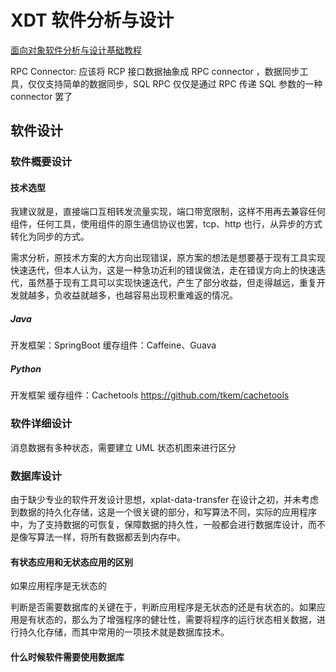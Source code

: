 # XDT 软件分析与设计

[面向对象软件分析与设计基础教程](work/methodology/Software-Engineering/Analysis-and-Design/Software-Analysis-and-Design/Object-Oriented-Design/面向对象软件分析与设计基础教程.md)

RPC Connector:
应该将 RCP 接口数据抽象成 RPC connector ，数据同步工具，仅仅支持简单的数据同步，SQL RPC 仅仅是通过 RPC 传递 SQL 参数的一种 connector 罢了

## 软件设计

### 软件概要设计

#### 技术选型

我建议就是，直接端口互相转发流量实现，端口带宽限制，这样不用再去兼容任何组件，任何工具，使用组件的原生通信协议也罢，tcp、http 也行，从异步的方式转化为同步的方式。

需求分析，原技术方案的大方向出现错误，原方案的想法是想要基于现有工具实现快速迭代，但本人认为，这是一种急功近利的错误做法，走在错误方向上的快速迭代，虽然基于现有工具可以实现快速迭代，产生了部分收益，但走得越远，重复开发就越多，负收益就越多，也越容易出现积重难返的情况。

##### Java

开发框架：SpringBoot
缓存组件：Caffeine、Guava

##### Python

开发框架
缓存组件：Cachetools
https://github.com/tkem/cachetools

### 软件详细设计

消息数据有多种状态，需要建立 UML 状态机图来进行区分

### 数据库设计

由于缺少专业的软件开发设计思想，xplat-data-transfer 在设计之初，并未考虑到数据的持久化存储，这是一个很关键的部分，和写算法不同，实际的应用程序中，为了支持数据的可恢复，保障数据的持久性，一般都会进行数据库设计，而不是像写算法一样，将所有数据都丢到内存中。

#### 有状态应用和无状态应用的区别

如果应用程序是无状态的

判断是否需要数据库的关键在于，判断应用程序是无状态的还是有状态的。如果应用是有状态的，那么为了增强程序的健壮性，需要将程序的运行状态相关数据，进行持久化存储，而其中常用的一项技术就是数据库技术。

#### 什么时候软件需要使用数据库